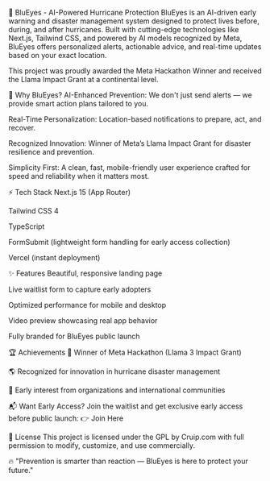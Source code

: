🚀 BluEyes - AI-Powered Hurricane Protection
BluEyes is an AI-driven early warning and disaster management system designed to protect lives before, during, and after hurricanes.
Built with cutting-edge technologies like Next.js, Tailwind CSS, and powered by AI models recognized by Meta, BluEyes offers personalized alerts, actionable advice, and real-time updates based on your exact location.

This project was proudly awarded the Meta Hackathon Winner and received the Llama Impact Grant at a continental level.

🧠 Why BluEyes?
AI-Enhanced Prevention: We don't just send alerts — we provide smart action plans tailored to you.

Real-Time Personalization: Location-based notifications to prepare, act, and recover.

Recognized Innovation: Winner of Meta’s Llama Impact Grant for disaster resilience and prevention.

Simplicity First: A clean, fast, mobile-friendly user experience crafted for speed and reliability when it matters most.

⚡ Tech Stack
Next.js 15 (App Router)

Tailwind CSS 4

TypeScript

FormSubmit (lightweight form handling for early access collection)

Vercel (instant deployment)

✨ Features
Beautiful, responsive landing page

Live waitlist form to capture early adopters

Optimized performance for mobile and desktop

Video preview showcasing real app behavior

Fully branded for BluEyes public launch

🏆 Achievements
🥇 Winner of Meta Hackathon (Llama 3 Impact Grant)

🌎 Recognized for innovation in hurricane disaster management

🚀 Early interest from organizations and international communities

📬 Want Early Access?
Join the waitlist and get exclusive early access before public launch:
👉 Join Here

📄 License
This project is licensed under the GPL by Cruip.com with full permission to modify, customize, and use commercially.

🔥 "Prevention is smarter than reaction — BluEyes is here to protect your future."
